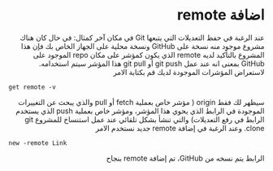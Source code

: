 # <div dir = "rtl">  اضافة remote</div>

<div dir = "rtl">
عند الرغبة في حفظ التعديلات التي يتبعها Git في مكان آخر كمثال: في حال كان هناك مشروع موجود منه نسخة على GitHub ونسخة محلية على الجهاز الخاص بك فإن هذا المشروع بالتأكيد لديه remote الذي يكون كمؤشر على مكان repo الموجود على GitHub بمعنى انه عند عمل git push أو git pull هذا المؤشر سيتم استخدامه.


<div dir = "rtl">
لاستعراض المؤشرات الموجودة لديك قم بكتابة الامر
<div dir = "ltr">

    get remote -v

<div dir = "rtl">
سيظهر لك فقط origin ( مؤشر خاص بعملية fetch أو pull والذي يبحث عن التغييرات الموجودة في الرابط الذي يحوي هذا المؤشر، ومؤشر خاص بعملية push الذي يستخدم الرابط في رفع التعديلات) والتي تنشأ بشكل تلقائي عند عمل استنساخ للمشروع git clone.  وعند الرغبة في إضافة remote جديد نستخدم الامر


<div dir = "ltr">

    new -remote Link


<div dir = "rtl">
الرابط يتم نسخه من GitHub، تم إضافة remote بنجاح